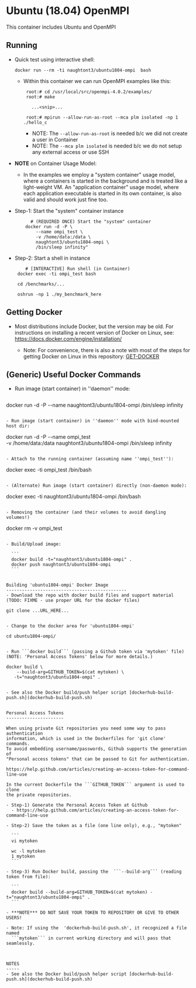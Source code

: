 Ubuntu (18.04) OpenMPI
======================

This container includes Ubuntu and OpenMPI


Running 
-------
- Quick test using interactive shell:

    ```
    docker run --rm -ti naughtont3/ubuntu1804-ompi  bash
    ```

  - Within this container we can run OpenMPI examples like this:

     ```
	  root:# cd /usr/local/src/openmpi-4.0.2/examples/
	  root:# make

		...<snip>...

	  root:# mpirun --allow-run-as-root --mca plm isolated -np 1 ./hello_c
     ```

     - NOTE: The `--allow-run-as-root` is needed b/c we did not create a user in Container
     - NOTE: The `--mca plm isolated`  is needed b/c we do not setup any external access or use SSH



- **NOTE** on Container Usage Model: 

  - In the examples we employ a "system container" usage model, where a
    containers is started in the background and is treated like a
    light-weight VM.  An "application container" usage model, where each
    application executable is started in its own container, is also valid
    and should work just fine too.


- Step-1: Start the "system" container instance

    ```
          # (REQUIRED ONCE) Start the "system" container
        docker run -d -P \
            --name ompi_test \
            -v /home/data:/data \ 
            naughtont3/ubuntu1804-ompi \
            /bin/sleep infinity"
    ```

- Step-2: Start a shell in instance

    ```
        # [INTERACTIVE] Run shell (in Container)
     docker exec -ti ompi_test bash

     cd /benchmarks/...

     oshrun -np 1 ./my_benchmark_here
    ```


Getting Docker
--------------
- Most distributions include Docker, but the version may be old.  For
  instructions on installing a recent version of Docker on Linux, 
  see: https://docs.docker.com/engine/installation/

  - Note: For convenience, there is also a note with most of the steps for
    getting Docker on Linux in this repository: [GET-DOCKER](GET-DOCKER)
   


(Generic) Useful Docker Commands
--------------------------------
- Run image (start container) in ''daemon'' mode:

  ```
 docker run -d -P --name <NAME> naughtont3/ubuntu1804-ompi /bin/sleep infinity
  ```

- Run image (start container) in ''daemon'' mode with bind-mounted host dir:

  ```
  docker run -d -P --name ompi_test \
           -v /home/data:/data  naughtont3/ubuntu1804-ompi /bin/sleep infinity
  ```

- Attach to the running container (assuming name ''ompi_test''):

  ```
  docker exec -ti ompi_test  /bin/bash
  ```

- (Alternate) Run image (start container) directly (non-daemon mode):

  ```
  docker exec -ti naughtont3/ubuntu1804-ompi /bin/bash
  ```

- Removing the container (and their volumes to avoid dangling volumes!)

  ```
  docker rm -v ompi_test
  ```

- Build/Upload image:

    ```
    docker build -t="naughtont3/ubuntu1804-ompi" .
    docker push naughtont3/ubuntu1804-ompi 
    ```


Building 'ubuntu1804-ompi' Docker Image
----------------------------------------------
- Download the repo with docker build files and support material
  (TODO: FIXME - use proper URL for the docker files)

  ```
    git clone ...URL_HERE...
  ```

- Change to the docker area for 'ubuntu1804-ompi'

  ```
    cd ubuntu1804-ompi/
  ```

- Run ```docker build``` (passing a Github token via 'mytoken' file)
  (NOTE: 'Personal Access Tokens' below for more details.)

  ```
    docker build \
        --build-arg=GITHUB_TOKEN=$(cat mytoken) \
       -t="naughtont3/ubuntu1804-ompi" .
  ```

- See also the Docker build/push helper script [dockerhub-build-push.sh](dockerhub-build-push.sh)


Personal Access Tokens
----------------------

When using private Git repositories you need some way to pass authentication
information, which is used in the Dockerfiles for 'git clone' commands. 
To avoid embedding username/passwords, Github supports the generation of
"Personal access tokens" that can be passed to Git for authentication.

  https://help.github.com/articles/creating-an-access-token-for-command-line-use

In the current Dockerfile the ```GITHUB_TOKEN``` argument is used to clone
the private repositories.

- Step-1) Generate the Personal Access Token at Github
    - https://help.github.com/articles/creating-an-access-token-for-command-line-use

- Step-2) Save the token as a file (one line only), e.g., "mytoken"

    ```
    vi mytoken

    wc -l mytoken 
    1 mytoken
    ```

- Step-3) Run Docker build, passing the  ```--build-arg``` (reading token from file):

    ```
    docker build --build-arg=GITHUB_TOKEN=$(cat mytoken) -t="naughtont3/ubuntu1804-ompi" .
    ```

- ***NOTE*** DO NOT SAVE YOUR TOKEN TO REPOSITORY OR GIVE TO OTHER USERS!

- Note: If using the  'dockerhub-build-push.sh', it recognized a file named
    ```mytoken``` in current working directory and will pass that seamlessly.



NOTES
-----
- See also the Docker build/push helper script [dockerhub-build-push.sh](dockerhub-build-push.sh)
